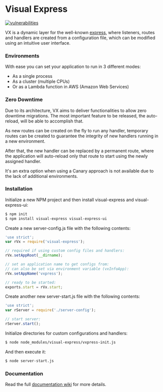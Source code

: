 # Visual Express

[![vulnerabilities](https://snyk.io/test/npm/visual-express/badge.svg)](https://snyk.io/test/npm/visual-express)

VX is a dynamic layer for the well-known [express](https://www.npmjs.com/package/express), where listeners, routes and handlers are created from a configuration file, which can be modified using an intuitive user interface.

### Environments

With ease you can set your application to run in 3 different modes:
- As a single process
- As a cluster (multiple CPUs)
- Or as a Lambda function in AWS (Amazon Web Services)

### Zero Downtime

Due to its architecture, VX aims to deliver functionalities to allow zero downtime migrations.
The most important feature to be released, the auto-reload, will be able to accomplish that.

As new routes can be created on the fly to run any handler, temporary routes can be created to guarantee the integrity of new handlers running in a new environment.

After that, the new handler can be replaced by a permanent route, where the application will auto-reload only that route to start using the newly assigned handler.

It's an extra option when using a Canary approach is not available due to the lack of additional environments.

### Installation

Initialize a new NPM project and then install visual-express and visual-express-ui:

```sh
$ npm init
$ npm install visual-express visual-express-ui
```

Create a new server-config.js file with the following contents:

```javascript
'use strict';
var rVx = require('visual-express');

// required if using custom config files and handlers:
rVx.setAppRoot(__dirname);

// set an application name to get configs from:
// can also be set via environment variable (vxInfoApp):
rVx.setAppName('vxpress');

// ready to be started:
exports.start = rVx.start;
```

Create another new server-start.js file with the following contents:

```javascript
'use strict';
var rServer = require('./server-config');

// start server:
rServer.start();
```

Initialize directories for custom configurations and handlers:

```sh
$ node node_modules/visual-express/vxpress-init.js
```

And then execute it:

```sh
$ node server-start.js
```

### Documentation

Read the full [documentation wiki](https://github.com/fpenno/visual-express/wiki) for more details.
